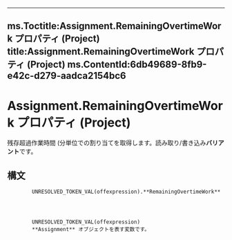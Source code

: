 

---
ms.Toctitle:Assignment.RemainingOvertimeWork プロパティ (Project)
title:Assignment.RemainingOvertimeWork プロパティ (Project)
ms.ContentId:6db49689-8fb9-e42c-d279-aadca2154bc6
---
# Assignment.RemainingOvertimeWork プロパティ (Project)




残存超過作業時間 (分単位での割り当てを取得します。読み取り/書き込み**バリアント**です。

## 構文

            UNRESOLVED_TOKEN_VAL(offexpression).**RemainingOvertimeWork**




            UNRESOLVED_TOKEN_VAL(offexpression)
            **Assignment** オブジェクトを表す変数です。




